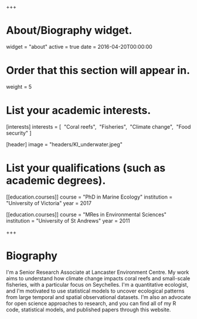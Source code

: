 +++
# About/Biography widget.
widget = "about"
active = true
date = 2016-04-20T00:00:00

# Order that this section will appear in.
weight = 5

# List your academic interests.
[interests]
  interests = [
​    "Coral reefs",
​    "Fisheries",
​    "Climate change",
​    "Food security"
  ]
  
[header]
image = "headers/KI_underwater.jpeg"

# List your qualifications (such as academic degrees).
[[education.courses]]
  course = "PhD in Marine Ecology"
  institution = "University of Victoria"
  year = 2017

[[education.courses]]
  course = "MRes in Environmental Sciences"
  institution = "University of St Andrews"
  year = 2011

+++

# Biography

I'm a Senior Research Associate at Lancaster Environment Centre. My work aims to understand how climate change impacts coral reefs and small-scale fisheries, with a particular focus on Seychelles. I'm a quantitative ecologist, and I'm motivated to use statistical models to uncover ecological patterns from large temporal and spatial observational datasets. I'm also an advocate for open science approaches to research, and you can find all of my R code, statistical models, and published papers through this website.   

